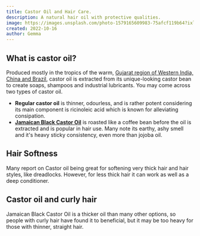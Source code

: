 ```yaml
---
title: Castor Oil and Hair Care.
description: A natural hair oil with protective qualities.
image: https://images.unsplash.com/photo-1579165609983-75afcf119b64?ixlib=rb-1.2.1&ixid=eyJhcHBfaWQiOjEyMDd9&auto=format&fit=crop&w=1000&q=80
created: 2022-10-16
author: Gemma
---
```


## What is castor oil?

Produced mostly in the tropics of the warm, [Gujarat region of Western India, China and Brazil](https://www.ncbi.nlm.nih.gov/pmc/articles/PMC5015816/), castor oil is extracted from its unique-looking castor bean to create soaps, shampoos and industrial lubricants. You may come across two types of castor oil.

- **Regular castor oil** is thinner, odourless, and is rather potent considering its main component is ricinoleic acid which is known for alleviating consipation.
- **[Jamaican Black Castor Oil](https://www.castoroil.co.uk/types-of-castor-oil.html)** is roasted like a coffee bean before the oil is extracted and is popular in hair use. Many note its earthy, ashy smell and it's heavy sticky consistency, even more than jojoba oil.

## Hair Softness

Many report on Castor oil being great for softening very thick hair and hair styles, like dreadlocks. However, for less thick hair it can work as well as a deep conditioner.

## Castor oil and curly hair

Jamaican Black Castor Oil is a thicker oil than many other options, so people with curly hair have found it to beneficial, but it may be too heavy for those with thinner, straight hair.